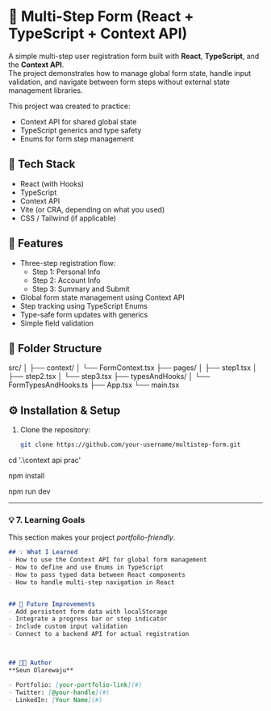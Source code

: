 # 🧾 Multi-Step Form (React + TypeScript + Context API)

A simple multi-step user registration form built with **React**, **TypeScript**, and the **Context API**.  
The project demonstrates how to manage global form state, handle input validation, and navigate between form steps without external state management libraries.

This project was created to practice:
- Context API for shared global state
- TypeScript generics and type safety
- Enums for form step management


## 🧰 Tech Stack
- React (with Hooks)
- TypeScript
- Context API
- Vite (or CRA, depending on what you used)
- CSS / Tailwind (if applicable)


## 🚀 Features
- Three-step registration flow:
  - Step 1: Personal Info
  - Step 2: Account Info
  - Step 3: Summary and Submit
- Global form state management using Context API
- Step tracking using TypeScript Enums
- Type-safe form updates with generics
- Simple field validation


## 📁 Folder Structure
src/
│
├── context/
│   └── FormContext.tsx
├── pages/
│   ├── step1.tsx
│   ├── step2.tsx
│   └── step3.tsx
├── typesAndHooks/
│   └── FormTypesAndHooks.ts
├── App.tsx
└── main.tsx


## ⚙️ Installation & Setup

1. Clone the repository:
   ```bash
   git clone https://github.com/your-username/multistep-form.git


cd '.\context api prac\'

npm install

npm run dev


---

### 💡 7. Learning Goals
This section makes your project *portfolio-friendly*.

```markdown
## 💡 What I Learned
- How to use the Context API for global form management
- How to define and use Enums in TypeScript
- How to pass typed data between React components
- How to handle multi-step navigation in React


## 🌟 Future Improvements
- Add persistent form data with localStorage
- Integrate a progress bar or step indicator
- Include custom input validation
- Connect to a backend API for actual registration



## 🧑‍💻 Author
**Seun Olarewaju**

- Portfolio: [your-portfolio-link](#)
- Twitter: [@your-handle](#)
- LinkedIn: [Your Name](#)
